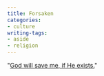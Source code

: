 ```yaml
---
title: Forsaken
categories:
- culture
writing-tags:
- aside
- religion
---
```


"[God will save me, if He exists.][1]"

   [1]: http://scienceblogs.com/strangerfruit/2006/06/god_will_save_me_if_he_exists.php
